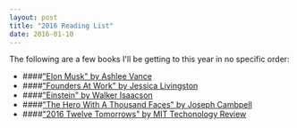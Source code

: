 ```yaml
---
layout: post
title: "2016 Reading List"
date: 2016-01-10
---
```


The following are a few books I'll be getting to this year in no specific order:

* ####["Elon Musk" by Ashlee Vance](https://www.goodreads.com/book/show/22543496-elon-musk)
* ####["Founders At Work" by Jessica Livingston](https://www.goodreads.com/book/show/98233.Founders_at_Work)
* ####["Einstein" by Walker Isaacson](https://www.goodreads.com/book/show/10884.Einstein)
* ####["The Hero With A Thousand Faces" by Joseph Cambpell](https://www.goodreads.com/book/show/588138.The_Hero_With_a_Thousand_Faces)
* ####["2016 Twelve Tomorrows" by MIT Techonology Review](https://www.goodreads.com/book/show/26701535-twelve-tomorrows)


